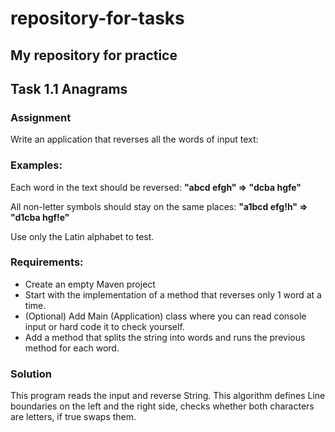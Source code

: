 # repository-for-tasks
 ## My repository for practice


## Task 1.1 Anagrams
### Assignment
Write an application that reverses all the words of input text:

### Examples:
Each word in the text should be reversed: **"abcd efgh" => "dcba hgfe"**

All non-letter symbols should stay on the same places: **"a1bcd efg!h" => "d1cba hgf!e"**

Use only the Latin alphabet to test.

### Requirements:
- Create an empty Maven project
- Start with the implementation of a method that reverses only 1 word at a time.
- (Optional) Add Main (Application) class where you can read console input or hard code it to check yourself.
- Add a method that splits the string into words and runs the previous method for each word.

### Solution
This program reads the input and reverse String. This algorithm defines Line boundaries on the left and the right side, checks whether both characters are letters, if true swaps them.
